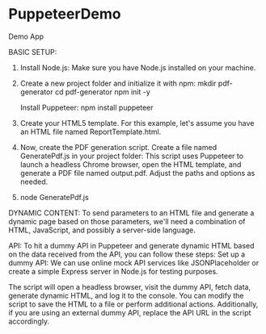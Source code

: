 # PuppeteerDemo

Demo App

BASIC SETUP:

1. Install Node.js: Make sure you have Node.js installed on your machine.
2. Create a new project folder and initialize it with npm:
   mkdir pdf-generator
   cd pdf-generator
   npm init -y

   Install Puppeteer:
   npm install puppeteer

3. Create your HTML5 template. For this example, let's assume you have an HTML file named ReportTemplate.html.
4. Now, create the PDF generation script. Create a file named GeneratePdf.js in your project folder:
   This script uses Puppeteer to launch a headless Chrome browser, open the HTML template, and generate a PDF file named output.pdf. Adjust the paths and options as needed.
5. node GeneratePdf.js

DYNAMIC CONTENT:
To send parameters to an HTML file and generate a dynamic page based on those parameters, we'll need a combination of HTML, JavaScript, and possibly a server-side language. 

API:
To hit a dummy API in Puppeteer and generate dynamic HTML based on the data received from the API, you can follow these steps:
Set up a dummy API: We can use online mock API services like JSONPlaceholder or create a simple Express server in Node.js for testing purposes.

The script will open a headless browser, visit the dummy API, fetch data, generate dynamic HTML, and log it to the console. You can modify the script to save the HTML to a file or perform additional actions.
Additionally, if you are using an external dummy API, replace the API URL in the script accordingly.
